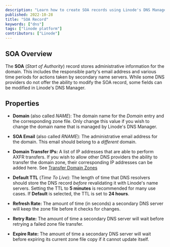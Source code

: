 ```yaml
---
description: "Learn how to create SOA records using Linode's DNS Manager"
published: 2022-10-28
title: "SOA Record"
keywords: ["dns"]
tags: ["linode platform"]
contributors: ["Linode"]
---
```


## SOA Overview

The **SOA** (*Start of Authority*) record stores administrative information for the domain. This includes the responsible party's email address and various time periods for actions taken by secondary name servers. While some DNS providers do not offer the ability to modify the SOA record, some fields can be modified in Linode's DNS Manager.

## Properties

- **Domain** (also called *NAME*): The domain name for the *Domain* entry and the corresponding zone file. Only change this value if you wish to change the domain name that is managed by Linode's DNS Manager.

- **SOA Email** (also called *RNAME*): The administrative email address for the domain. This email should belong to a *different* domain.

- **Domain Transfer IPs:** A list of IP addresses that are able to perform AXFR transfers. If you wish to allow other DNS providers the ability to transfer the domain zone, their corresponding IP addresses can be added here. See [Transfer Domain Zones](/docs/products/networking/dns-manager/guides/outgoing-dns-zone-transfers/)

- **Default TTL** (*Time To Live*): The length of time that DNS resolvers should store the DNS record *before* revalidating it with Linode's name servers. Setting the TTL to **5 minutes** is recommended for many use cases. If **Default** is selected, the TTL is set to **24 hours**.

- **Refresh Rate:** The amount of time (in seconds) a secondary DNS server will keep the zone file before it checks for changes.

- **Retry Rate:** The amount of time a secondary DNS server will wait before retrying a failed zone file transfer.

- **Expire Rate:** The amount of time a secondary DNS server will wait before expiring its current zone file copy if it cannot update itself.